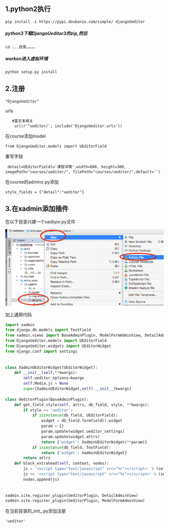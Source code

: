 ## 1.python2执行

```
pip install -i https://pypi.doubanio.com/simple/ djangoUeditor
```

##### python3下载DjangoUeditor3的zip,然后

```
cd ...目录。。。。。
```

##### workon进入虚拟环境

```
python setup.py install
```

## 2.注册

```
"DjangoUeditor"
```

urls

```
   #富文本相关
    url(r'^ueditor/', include('DjangoUeditor.urls'))
```

在course添加model

```
from DjangoUeditor.models import UEditorField
```

重写字段

```
 detail=UEditorField(u'课程详情',width=600, height=300, imagePath="courses/ueditor/", filePath="courses/ueditor/",default='')
```

在course的adminx.py添加

```
style_fields = {"detail":"ueditor"}
```

## 3.在xadmin添加插件

在以下目录兴建一个uediyor.py文件

![](/assets/importUeditor.png)

加上通用代码

```py
import xadmin
from django.db.models import TextField
from xadmin.views import BaseAdminPlugin, ModelFormAdminView, DetailAdminView
from DjangoUeditor.models import UEditorField
from DjangoUeditor.widgets import UEditorWidget
from django.conf import settings


class XadminUEditorWidget(UEditorWidget):
    def __init__(self,**kwargs):
        self.ueditor_options=kwargs
        self.Media.js = None
        super(XadminUEditorWidget,self).__init__(kwargs)

class UeditorPlugin(BaseAdminPlugin):
    def get_field_style(self, attrs, db_field, style, **kwargs):
        if style == 'ueditor':
            if isinstance(db_field, UEditorField):
                widget = db_field.formfield().widget
                param = {}
                param.update(widget.ueditor_settings)
                param.update(widget.attrs)
                return {'widget': XadminUEditorWidget(**param)}
            if isinstance(db_field, TextField):
                return {'widget': XadminUEditorWidget}
        return attrs
    def block_extrahead(self, context, nodes):
        js = '<script type="text/javascript" src="%s"></script>' % (settings.STATIC_URL + "media/ueditor/ueditor.config.js")
        js += '<script type="text/javascript" src="%s"></script>' % (settings.STATIC_URL + "media/ueditor/ueditor.all.min.js")
        nodes.append(js)


xadmin.site.register_plugin(UeditorPlugin, DetailAdminView)
xadmin.site.register_plugin(UeditorPlugin, ModelFormAdminView)
```

在当前目录的_init_.py添加注册

```
'ueditor'
```



 

